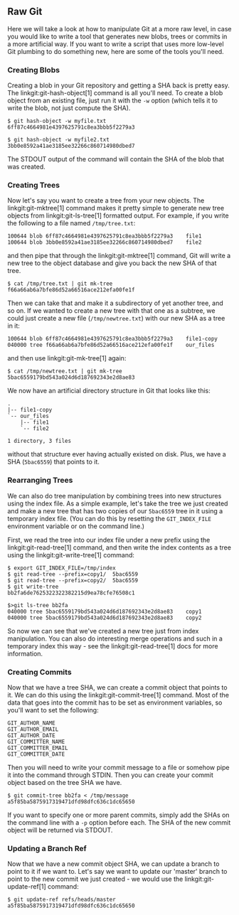 ## Raw Git ##

Here we will take a look at how to manipulate Git at a more raw level, in
case you would like to write a tool that generates new blobs, trees or commits 
in a more artificial way.  If you want to write a script that uses more low-level
Git plumbing to do something new, here are some of the tools you'll need.

### Creating Blobs ###

Creating a blob in your Git repository and getting a SHA back is pretty easy.
The linkgit:git-hash-object[1] command is all you'll need.  To create a blob
object from an existing file, just run it with the `-w` option (which tells it
to write the blob, not just compute the SHA).

	$ git hash-object -w myfile.txt
	6ff87c4664981e4397625791c8ea3bbb5f2279a3

	$ git hash-object -w myfile2.txt
	3bb0e8592a41ae3185ee32266c860714980dbed7

The STDOUT output of the command will contain the SHA of the blob that was created.

### Creating Trees ###

Now let's say you want to create a tree from your new objects. 
The linkgit:git-mktree[1] command makes it pretty simple to generate new
tree objects from linkgit:git-ls-tree[1] formatted output.  For example, if
you write the following to a file named `/tmp/tree.txt`:

	100644 blob 6ff87c4664981e4397625791c8ea3bbb5f2279a3	file1
	100644 blob 3bb0e8592a41ae3185ee32266c860714980dbed7	file2

and then pipe that through the linkgit:git-mktree[1] command, Git will
write a new tree to the object database and give you back the new SHA of that
tree.

	$ cat /tmp/tree.txt | git mk-tree
	f66a66ab6a7bfe86d52a66516ace212efa00fe1f

Then we can take that and make it a subdirectory of yet another tree, and so 
on.  If we wanted to create a new tree with that one as a subtree, we could just 
create a new file (`/tmp/newtree.txt`) with our new SHA as a tree in it:

	100644 blob 6ff87c4664981e4397625791c8ea3bbb5f2279a3	file1-copy
	040000 tree f66a66ab6a7bfe86d52a66516ace212efa00fe1f	our_files

and then use linkgit:git-mk-tree[1] again:

	$ cat /tmp/newtree.txt | git mk-tree
	5bac6559179bd543a024d6d187692343e2d8ae83

We now have an artificial directory structure in Git that looks like this:

	.
	|-- file1-copy
	`-- our_files
	    |-- file1
	    `-- file2

	1 directory, 3 files
	
without that structure ever having actually existed on disk.  Plus, we have
a SHA (`5bac6559`) that points to it.

### Rearranging Trees ###

We can also do tree manipulation by combining trees into new structures using
the index file.  As a simple example, let's take the tree we just created and
make a new tree that has two copies of our `5bac6559` tree in it using a
temporary index file. (You can do this by resetting the `GIT_INDEX_FILE`
environment variable or on the command line.)

First, we read the tree into our index file under a new prefix using the
linkgit:git-read-tree[1] command, and then write the index contents as 
a tree using the linkgit:git-write-tree[1] command:

	$ export GIT_INDEX_FILE=/tmp/index
	$ git read-tree --prefix=copy1/  5bac6559
	$ git read-tree --prefix=copy2/  5bac6559
	$ git write-tree 
	bb2fa6de7625322322382215d9ea78cfe76508c1
	
	$>git ls-tree bb2fa
	040000 tree 5bac6559179bd543a024d6d187692343e2d8ae83	copy1
	040000 tree 5bac6559179bd543a024d6d187692343e2d8ae83	copy2
	
So now we can see that we've created a new tree just from index manipulation.
You can also do interesting merge operations and such in a temporary index
this way - see the linkgit:git-read-tree[1] docs for more information.

### Creating Commits ###

Now that we have a tree SHA, we can create a commit object that points to it.
We can do this using the linkgit:git-commit-tree[1] command.  Most of the data
that goes into the commit has to be set as environment variables, so you'll want
to set the following:

	GIT_AUTHOR_NAME
	GIT_AUTHOR_EMAIL
	GIT_AUTHOR_DATE
	GIT_COMMITTER_NAME
	GIT_COMMITTER_EMAIL
	GIT_COMMITTER_DATE

Then you will need to write your commit message to a file or somehow pipe it
into the command through STDIN. Then you can create your commit object 
based on the tree SHA we have.

	$ git commit-tree bb2fa < /tmp/message
	a5f85ba5875917319471dfd98dfc636c1dc65650
	
If you want to specify one or more parent commits, simply add the SHAs on the
command line with a `-p` option before each.  The SHA of the new commit object
will be returned via STDOUT.

### Updating a Branch Ref ###

Now that we have a new commit object SHA, we can update a branch to point to
it if we want to.  Let's say we want to update our 'master' branch to point to
the new commit we just created - we would use the linkgit:git-update-ref[1]
command:

	$ git update-ref refs/heads/master a5f85ba5875917319471dfd98dfc636c1dc65650

